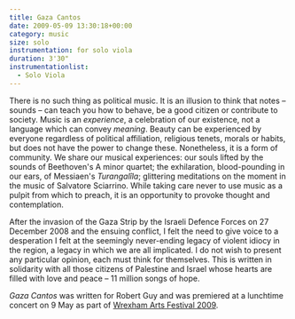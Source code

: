 ```yaml
---
title: Gaza Cantos
date: 2009-05-09 13:30:18+00:00
category: music
size: solo
instrumentation: for solo viola
duration: 3'30"
instrumentationlist:
  - Solo Viola
---
```


There is no such thing as political music. It is an illusion to think that notes – sounds – can teach you how to behave, be a good citizen or contribute to society. Music is an _experience_, a celebration of our existence, not a language which can convey _meaning_. Beauty can be experienced by everyone regardless of political affiliation, religious tenets, morals or habits, but does not have the power to change these. Nonetheless, it is a form of community. We share our musical experiences: our souls lifted by the sounds of Beethoven's A minor quartet; the exhilaration, blood-pounding in our ears, of Messiaen's _Turangalîla_; glittering meditations on the moment in the music of Salvatore Sciarrino. While taking care never to use music as a pulpit from which to preach, it is an opportunity to provoke thought and contemplation.

After the invasion of the Gaza Strip by the Israeli Defence Forces on 27 December 2008 and the ensuing conflict, I felt the need to give voice to a desperation I felt at the seemingly never-ending legacy of violent idiocy in the region, a legacy in which we are all implicated. I do not wish to present any particular opinion, each must think for themselves. This is written in solidarity with all those citizens of Palestine and Israel whose hearts are filled with love and peace – 11 million songs of hope.

_Gaza Cantos_ was written for Robert Guy and was premiered at a lunchtime concert on 9 May as part of [Wrexham Arts Festival 2009](http://www.wrexham.gov.uk/english/leisure_tourism/publications/artsfestival.htm).
